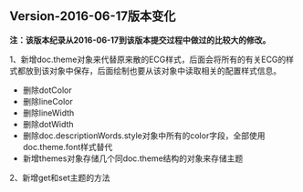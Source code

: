 ## Version-2016-06-17版本变化

**注：该版本纪录从2016-06-17到该版本提交过程中做过的比较大的修改。**

1、新增doc.theme对象来代替原来散的ECG样式，后面会将所有的有关ECG的样式都放到该对象中保存，后面绘制也要从该对象中读取相关的配置样式信息。

* 删除dotColor
* 删除lineColor
* 删除lineWidth
* 删除dotWidth
* 删除doc.descriptionWords.style对象中所有的color字段，全部使用doc.theme.font样式替代
* 新增themes对象存储几个同doc.theme结构的对象来存储主题

2、新增get和set主题的方法